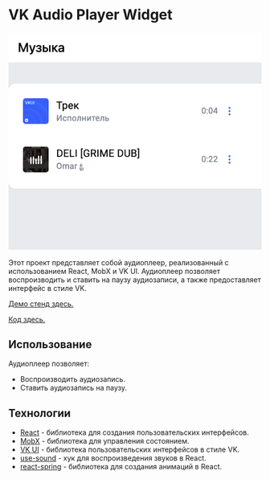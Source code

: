 # VK Audio Player Widget

<img src="./sample-images/sample.png">

Этот проект представляет собой аудиоплеер, реализованный с использованием React, MobX и VK UI. Аудиоплеер позволяет воспроизводить и ставить на паузу аудиозаписи, а также предоставляет интерфейс в стиле VK.

[Демо стенд здесь.](https://66789d0eedf85bf46fad5c61--majestic-bienenstitch-7a1ec0.netlify.app/)

[Код здесь.](./vk-music-task/src/)

## Использование

Аудиоплеер позволяет:
- Воспроизводить аудиозапись.
- Ставить аудиозапись на паузу.

## Технологии

- [React](https://reactjs.org/) - библиотека для создания пользовательских интерфейсов.
- [MobX](https://mobx.js.org/README.html) - библиотека для управления состоянием.
- [VK UI](https://vkcom.github.io/VKUI/) - библиотека пользовательских интерфейсов в стиле VK.
- [use-sound](https://github.com/joshwcomeau/use-sound) - хук для воспроизведения звуков в React.
- [react-spring](https://react-spring.io/) - библиотека для создания анимаций в React.
